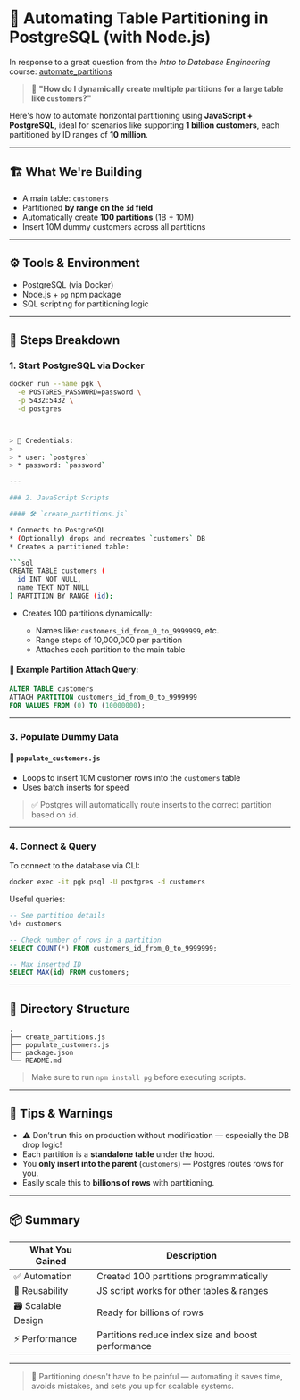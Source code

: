 # 🤖 Automating Table Partitioning in PostgreSQL (with Node.js)

In response to a great question from the *Intro to Database Engineering* course:
[automate_partitions](automate_partitions)
> 🧠 **"How do I dynamically create multiple partitions for a large table like `customers`?"**

Here's how to automate horizontal partitioning using **JavaScript + PostgreSQL**, ideal for scenarios like supporting **1 billion customers**, each partitioned by ID ranges of **10 million**.

---

## 🏗️ What We're Building

- A main table: `customers`
- Partitioned **by range on the `id` field**
- Automatically create **100 partitions** (1B ÷ 10M)
- Insert 10M dummy customers across all partitions

---

## ⚙️ Tools & Environment

- PostgreSQL (via Docker)
- Node.js + `pg` npm package
- SQL scripting for partitioning logic

---

## 🚀 Steps Breakdown

### 1. Start PostgreSQL via Docker

```bash
docker run --name pgk \
  -e POSTGRES_PASSWORD=password \
  -p 5432:5432 \
  -d postgres



> 🔐 Credentials:
>
> * user: `postgres`
> * password: `password`

---

### 2. JavaScript Scripts

#### 🛠️ `create_partitions.js`

* Connects to PostgreSQL
* (Optionally) drops and recreates `customers` DB
* Creates a partitioned table:

```sql
CREATE TABLE customers (
  id INT NOT NULL,
  name TEXT NOT NULL
) PARTITION BY RANGE (id);
```

* Creates 100 partitions dynamically:

    * Names like: `customers_id_from_0_to_9999999`, etc.
    * Range steps of 10,000,000 per partition
    * Attaches each partition to the main table

#### 🧪 Example Partition Attach Query:

```sql
ALTER TABLE customers
ATTACH PARTITION customers_id_from_0_to_9999999
FOR VALUES FROM (0) TO (10000000);
```

---

### 3. Populate Dummy Data

#### 📝 `populate_customers.js`

* Loops to insert 10M customer rows into the `customers` table
* Uses batch inserts for speed

> ✅ Postgres will automatically route inserts to the correct partition based on `id`.

---

### 4. Connect & Query

To connect to the database via CLI:

```bash
docker exec -it pgk psql -U postgres -d customers
```

Useful queries:

```sql
-- See partition details
\d+ customers

-- Check number of rows in a partition
SELECT COUNT(*) FROM customers_id_from_0_to_9999999;

-- Max inserted ID
SELECT MAX(id) FROM customers;
```

---

## 📁 Directory Structure

```
.
├── create_partitions.js
├── populate_customers.js
├── package.json
└── README.md
```

> Make sure to run `npm install pg` before executing scripts.

---

## 🧠 Tips & Warnings

* ⚠️ Don’t run this on production without modification — especially the DB drop logic!
* Each partition is a **standalone table** under the hood.
* You **only insert into the parent** (`customers`) — Postgres routes rows for you.
* Easily scale this to **billions of rows** with partitioning.

---

## 📦 Summary

| What You Gained     | Description                                        |
| ------------------- | -------------------------------------------------- |
| ✅ Automation        | Created 100 partitions programmatically            |
| 🔧 Reusability      | JS script works for other tables & ranges          |
| 🗃️ Scalable Design | Ready for billions of rows                         |
| ⚡ Performance       | Partitions reduce index size and boost performance |

---

> 🙌 Partitioning doesn't have to be painful — automating it saves time, avoids mistakes, and sets you up for scalable systems.

```
